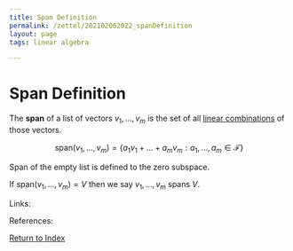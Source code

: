 ```yaml
---
title: Span Definition
permalink: /zettel/202102062022_spanDefinition
layout: page
tags: linear algebra

---
```

# Span Definition

The **span** of a list of vectors $v_1, \ldots, v_m$ is the set of all [linear combinations](202102062020_linearCombinationDefinition) of
those vectors.

$$
\mathrm{span}(v_1, \ldots, v_m) = \{ a_1 v_1 + \ldots + a_m v_m : a_1, \ldots, a_m \in \mathcal{F} \}
$$

Span of the empty list is defined to the zero subspace.

If $\mathrm{span}(v_1, \ldots, v_m) = V$ then we say $v_1, \ldots, v_m$ spans $V$.

Links: 

References: 

[Return to Index](index)